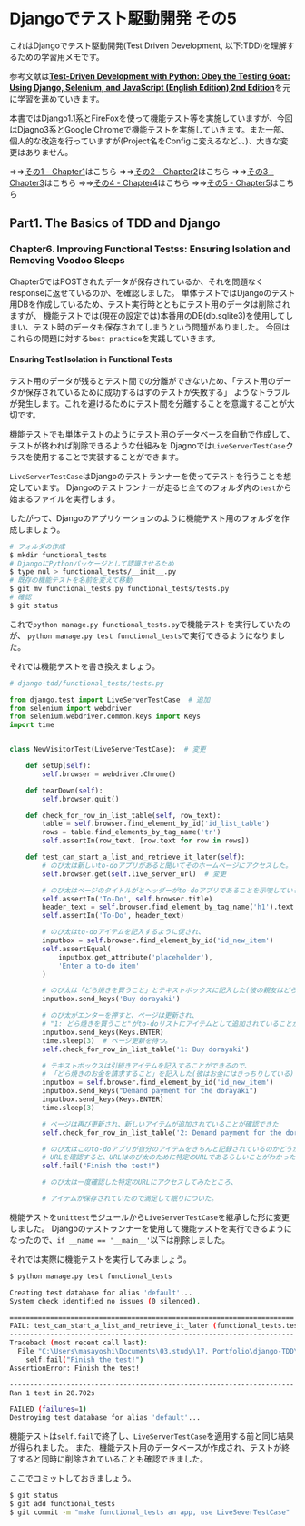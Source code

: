 # Djangoでテスト駆動開発 その5

これはDjangoでテスト駆動開発(Test Driven Development, 以下:TDD)を理解するための学習用メモです。

参考文献は[**Test-Driven Development with Python: Obey the Testing Goat: Using Django, Selenium, and JavaScript (English Edition) 2nd Edition**](https://www.amazon.co.jp/dp/B074HXXXLS/ref=dp-kindle-redirect?_encoding=UTF8&btkr=1)を元に学習を進めていきます。

本書ではDjango1.1系とFireFoxを使って機能テスト等を実施していますが、今回はDjagno3系とGoogle Chromeで機能テストを実施していきます。また一部、個人的な改造を行っていますが(Project名をConfigに変えるなど、、)、大きな変更はありません。

⇒⇒[その1 - Chapter1](https://qiita.com/komedaoic/items/dd7abd24961250208c7c)はこちら
⇒⇒[その2 - Chapter2](https://qiita.com/komedaoic/items/58dc509e8f681da73199)はこちら
⇒⇒[その3 - Chapter3](https://qiita.com/komedaoic/items/0057b55c8ba763bda6ca)はこちら
⇒⇒[その4 - Chapter4](https://qiita.com/komedaoic/items/148b42f070be478f6e23)はこちら
⇒⇒[その5 - Chapter5](https://qiita.com/komedaoic/items/f431c13531ced5b3d2f3)はこちら

## Part1. The Basics of TDD and Django

### Chapter6. Improving Functional Testss: Ensuring Isolation and Removing Voodoo Sleeps

Chapter5ではPOSTされたデータが保存されているか、それを問題なくresponseに返せているのか、を確認しました。
単体テストではDjangoのテスト用DBを作成しているため、テスト実行時とともにテスト用のデータは削除されますが、
機能テストでは(現在の設定では)本番用のDB(db.sqlite3)を使用してしまい、テスト時のデータも保存されてしまうという問題がありました。
今回はこれらの問題に対する`best practice`を実践していきます。

#### Ensuring Test Isolation in Functional Tests

テスト用のデータが残るとテスト間での分離ができないため、「テスト用のデータが保存されているために成功するはずのテストが失敗する」
ようなトラブルが発生します。これを避けるためにテスト間を分離することを意識することが大切です。

機能テストでも単体テストのようにテスト用のデータベースを自動で作成して、テストが終われば削除できるような仕組みを
Djagnoでは`LiveServerTestCase`クラスを使用することで実装することができます。

`LiveServerTestCase`はDjangoのテストランナーを使ってテストを行うことを想定しています。
Djangoのテストランナーが走ると全てのフォルダ内の`test`から始まるファイルを実行します。

したがって、Djangoのアプリケーションのように機能テスト用のフォルダを作成しましょう。

```sh
# フォルダの作成
$ mkdir functional_tests
# DjangoにPythonパッケージとして認識させるため
$ type nul > functional_tests/__init__.py
# 既存の機能テストを名前を変えて移動
$ git mv functional_tests.py functional_tests/tests.py
# 確認
$ git status
```

これで`python manage.py functional_tests.py`で機能テストを実行していたのが、
`python manage.py test functional_tests`で実行できるようになりました。

それでは機能テストを書き換えましょう。

```python
# django-tdd/functional_tests/tests.py

from django.test import LiveServerTestCase  # 追加
from selenium import webdriver
from selenium.webdriver.common.keys import Keys
import time


class NewVisitorTest(LiveServerTestCase):  # 変更

    def setUp(self):
        self.browser = webdriver.Chrome()

    def tearDown(self):
        self.browser.quit()

    def check_for_row_in_list_table(self, row_text):
        table = self.browser.find_element_by_id('id_list_table')
        rows = table.find_elements_by_tag_name('tr')
        self.assertIn(row_text, [row.text for row in rows])

    def test_can_start_a_list_and_retrieve_it_later(self):
        # のび太は新しいto-doアプリがあると聞いてそのホームページにアクセスした。
        self.browser.get(self.live_server_url)  # 変更

        # のび太はページのタイトルがとヘッダーがto-doアプリであることを示唆していることを確認した。
        self.assertIn('To-Do', self.browser.title)
        header_text = self.browser.find_element_by_tag_name('h1').text
        self.assertIn('To-Do', header_text)

        # のび太はto-doアイテムを記入するように促され、
        inputbox = self.browser.find_element_by_id('id_new_item')
        self.assertEqual(
            inputbox.get_attribute('placeholder'),
            'Enter a to-do item'
        )

        # のび太は「どら焼きを買うこと」とテキストボックスに記入した(彼の親友はどら焼きが大好き)
        inputbox.send_keys('Buy dorayaki')

        # のび太がエンターを押すと、ページは更新され、
        # "1: どら焼きを買うこと"がto-doリストにアイテムとして追加されていることがわかった
        inputbox.send_keys(Keys.ENTER)
        time.sleep(3)  # ページ更新を待つ。
        self.check_for_row_in_list_table('1: Buy dorayaki')

        # テキストボックスは引続きアイテムを記入することができるので、
        # 「どら焼きのお金を請求すること」を記入した(彼はお金にはきっちりしている)
        inputbox = self.browser.find_element_by_id('id_new_item')
        inputbox.send_keys("Demand payment for the dorayaki")
        inputbox.send_keys(Keys.ENTER)
        time.sleep(3)

        # ページは再び更新され、新しいアイテムが追加されていることが確認できた
        self.check_for_row_in_list_table('2: Demand payment for the dorayaki')

        # のび太はこのto-doアプリが自分のアイテムをきちんと記録されているのかどうかが気になり、
        # URLを確認すると、URLはのび太のために特定のURLであるらしいことがわかった
        self.fail("Finish the test!")

        # のび太は一度確認した特定のURLにアクセスしてみたところ、

        # アイテムが保存されていたので満足して眠りについた。

```

機能テストを`unittest`モジュールから`LiveServerTestCase`を継承した形に変更しました。
Djangoのテストランナーを使用して機能テストを実行できるようになったので、`if __name == '__main__'`以下は削除しました。

それでは実際に機能テストを実行してみましょう。

```sh
$ python manage.py test functional_tests

Creating test database for alias 'default'...
System check identified no issues (0 silenced).

======================================================================
FAIL: test_can_start_a_list_and_retrieve_it_later (functional_tests.tests.NewVisitorTest)
----------------------------------------------------------------------
Traceback (most recent call last):
  File "C:\Users\masayoshi\Documents\03.study\17. Portfolio\django-TDD\functional_tests\tests.py", line 59, in test_can_start_a_list_and_retrieve_it_later
    self.fail("Finish the test!")
AssertionError: Finish the test!

----------------------------------------------------------------------
Ran 1 test in 28.702s

FAILED (failures=1)
Destroying test database for alias 'default'...
```

機能テストは`self.fail`で終了し、`LiveServerTestCase`を適用する前と同じ結果が得られました。
また、機能テスト用のデータベースが作成され、テストが終了すると同時に削除されていることも確認できました。

ここでコミットしておきましょう。

```sh
$ git status
$ git add functional_tests
$ git commit -m "make functional_tests an app, use LiveSeverTestCase"
```
